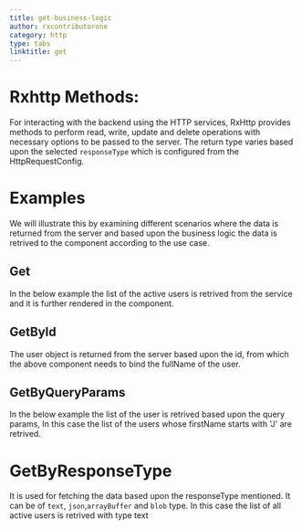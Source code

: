 ```yaml
---
title: get-business-logic
author: rxcontributorone
category: http
type: tabs
linktitle: get
---
```

# Rxhttp Methods:
For interacting with the backend using the HTTP services, RxHttp provides methods to perform read, write, update and delete operations with necessary options to be passed to the server. The return type varies based upon the selected `responseType` which is configured from the HttpRequestConfig. 

# Examples
We will illustrate this by examining different scenarios where the data is returned from the server and based upon the business logic the data is retrived to the component according to the use case. 

## Get 
In the below example the list of the active users is retrived from the service and it is further rendered in the component.

<div component="app-example-runner" ref-component="app-get-customlogic" title="Get" key="customlogic"></div>

## GetById
The user object is returned from the server based upon the id, from which the above component needs to bind the fullName of the user.

<div component="app-example-runner" ref-component="app-get-customgetById" title="GetById" key="customgetById"></div>
 
## GetByQueryParams
In the below example the list of the user is retrived based upon the query params, In this case the list of the users whose firstName starts with 'J' are retrived.

<div component="app-example-runner" ref-component="app-get-customgetByParams" title="GetByQueryParams" key="customgetByParams"></div>

# GetByResponseType
It is used for fetching the data based upon the responseType mentioned. It can be of `text`, `json`,`arrayBuffer` and `blob` type. In this case the list of all active users is retrived with type text

<div component="app-example-runner" ref-component="app-get-custombyresponsetype" title="GetByResponseType" key="custombyresponsetype"></div>